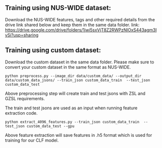
## Training using NUS-WIDE dataset:

Download the NUS-WIDE features, tags and other required details from the drive link shared below and keep them in the same data folder.
link: https://drive.google.com/drive/folders/1jwi5sxVjT8Z2RWPzNIOxS443agm3IvSi?usp=sharing

## Training using custom dataset:

Download the custom dataset in the same data folder. Please make sure to convert your custom dataset in the same format as NUS-WIDE.

```
python preprocess.py --image_dir data/custom_data/ --output_dir data/custom_data_jsons/ --train_json custom_data_train  --test_json custom_data_test
```
Above preprocessing step will create train and test jsons with ZSL and GZSL requirements.

The train and test jsons are used as an input when running feature extraction code.
```
python extract_4096_features.py --train_json custom_data_train  --test_json custom_data_test --gpu
```
Above feature extraction will save features in .h5 format which is used for training for our CLF model.

